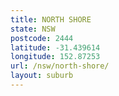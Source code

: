 ```yaml
---
title: NORTH SHORE
state: NSW
postcode: 2444
latitude: -31.439614
longitude: 152.87253
url: /nsw/north-shore/
layout: suburb
---
```

